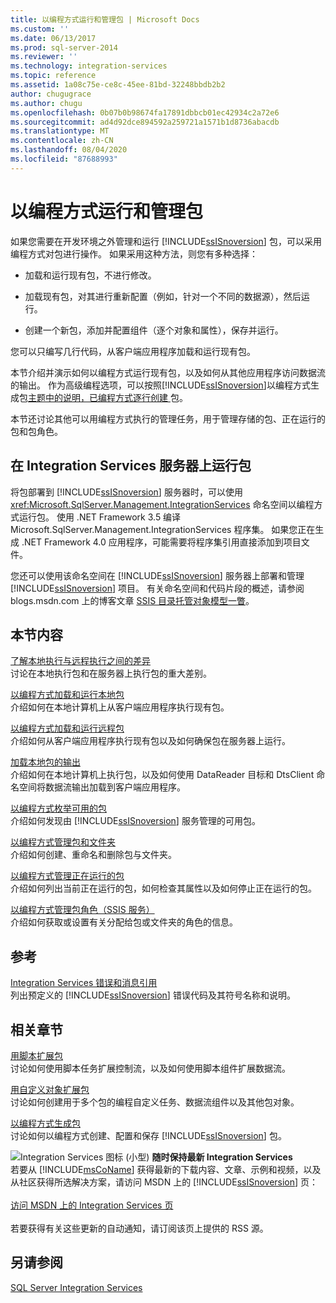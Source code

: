 ```yaml
---
title: 以编程方式运行和管理包 | Microsoft Docs
ms.custom: ''
ms.date: 06/13/2017
ms.prod: sql-server-2014
ms.reviewer: ''
ms.technology: integration-services
ms.topic: reference
ms.assetid: 1a08c75e-ce8c-45ee-81bd-32248bbdb2b2
author: chugugrace
ms.author: chugu
ms.openlocfilehash: 0b07b0b98674fa17891dbbcb01ec42934c2a72e6
ms.sourcegitcommit: ad4d92dce894592a259721a1571b1d8736abacdb
ms.translationtype: MT
ms.contentlocale: zh-CN
ms.lasthandoff: 08/04/2020
ms.locfileid: "87688993"
---
```

# <a name="running-and-managing-packages-programmatically"></a>以编程方式运行和管理包
  如果您需要在开发环境之外管理和运行 [!INCLUDE[ssISnoversion](../../includes/ssisnoversion-md.md)] 包，可以采用编程方式对包进行操作。 如果采用这种方法，则您有多种选择：  
  
-   加载和运行现有包，不进行修改。  
  
-   加载现有包，对其进行重新配置（例如，针对一个不同的数据源），然后运行。  
  
-   创建一个新包，添加并配置组件（逐个对象和属性），保存并运行。  
  
 您可以只编写几行代码，从客户端应用程序加载和运行现有包。  
  
 本节介绍并演示如何以编程方式运行现有包，以及如何从其他应用程序访问数据流的输出。 作为高级编程选项，可以按照[!INCLUDE[ssISnoversion](../../includes/ssisnoversion-md.md)]以编程方式生成包[主题中的说明，已编程方式逐行创建 ](../building-packages-programmatically/building-packages-programmatically.md) 包。  
  
 本节还讨论其他可以用编程方式执行的管理任务，用于管理存储的包、正在运行的包和包角色。  
  
## <a name="running-packages-on-the-integration-services-server"></a>在 Integration Services 服务器上运行包  
 将包部署到 [!INCLUDE[ssISnoversion](../../includes/ssisnoversion-md.md)] 服务器时，可以使用 <xref:Microsoft.SqlServer.Management.IntegrationServices> 命名空间以编程方式运行包。 使用 .NET Framework 3.5 编译 Microsoft.SqlServer.Management.IntegrationServices 程序集。 如果您正在生成 .NET Framework 4.0 应用程序，可能需要将程序集引用直接添加到项目文件。  
  
 您还可以使用该命名空间在 [!INCLUDE[ssISnoversion](../../includes/ssisnoversion-md.md)] 服务器上部署和管理 [!INCLUDE[ssISnoversion](../../includes/ssisnoversion-md.md)] 项目。 有关命名空间和代码片段的概述，请参阅 blogs.msdn.com 上的博客文章 [SSIS 目录托管对象模型一瞥](https://techcommunity.microsoft.com/t5/sql-server-integration-services/a-glimpse-of-the-ssis-catalog-managed-object-model/ba-p/387892)。  
  
## <a name="in-this-section"></a>本节内容  
 [了解本地执行与远程执行之间的差异](../run-manage-packages-programmatically/understanding-the-differences-between-local-and-remote-execution.md)  
 讨论在本地执行包和在服务器上执行包的重大差别。  
  
 [以编程方式加载和运行本地包](../run-manage-packages-programmatically/loading-and-running-a-local-package-programmatically.md)  
 介绍如何在本地计算机上从客户端应用程序执行现有包。  
  
 [以编程方式加载和运行远程包](../run-manage-packages-programmatically/loading-and-running-a-remote-package-programmatically.md)  
 介绍如何从客户端应用程序执行现有包以及如何确保包在服务器上运行。  
  
 [加载本地包的输出](../run-manage-packages-programmatically/loading-the-output-of-a-local-package.md)  
 介绍如何在本地计算机上执行包，以及如何使用 DataReader 目标和 DtsClient 命名空间将数据流输出加载到客户端应用程序。  
  
 [以编程方式枚举可用的包](../run-manage-packages-programmatically/enumerating-available-packages-programmatically.md)  
 介绍如何发现由 [!INCLUDE[ssISnoversion](../../includes/ssisnoversion-md.md)] 服务管理的可用包。  
  
 [以编程方式管理包和文件夹](../run-manage-packages-programmatically/managing-packages-and-folders-programmatically.md)  
 介绍如何创建、重命名和删除包与文件夹。  
  
 [以编程方式管理正在运行的包](../run-manage-packages-programmatically/managing-running-packages-programmatically.md)  
 介绍如何列出当前正在运行的包，如何检查其属性以及如何停止正在运行的包。  
  
 [以编程方式管理包角色（SSIS 服务）](../run-manage-packages-programmatically/managing-package-roles-programmatically-ssis-service.md)  
 介绍如何获取或设置有关分配给包或文件夹的角色的信息。  
  
## <a name="reference"></a>参考  
 [Integration Services 错误和消息引用](../integration-services-error-and-message-reference.md)  
 列出预定义的 [!INCLUDE[ssISnoversion](../../includes/ssisnoversion-md.md)] 错误代码及其符号名称和说明。  
  
## <a name="related-sections"></a>相关章节  
 [用脚本扩展包](../extending-packages-scripting/extending-packages-with-scripting.md)  
 讨论如何使用脚本任务扩展控制流，以及如何使用脚本组件扩展数据流。  
  
 [用自定义对象扩展包](../extending-packages-custom-objects/extending-packages-with-custom-objects.md)  
 讨论如何创建用于多个包的编程自定义任务、数据流组件以及其他包对象。  
  
 [以编程方式生成包](../building-packages-programmatically/building-packages-programmatically.md)  
 讨论如何以编程方式创建、配置和保存 [!INCLUDE[ssISnoversion](../../includes/ssisnoversion-md.md)] 包。  
  
![Integration Services 图标 (小型) ](../media/dts-16.gif "集成服务图标（小）")  **随时保持最新 Integration Services**<br /> 若要从 [!INCLUDE[msCoName](../../includes/msconame-md.md)] 获得最新的下载内容、文章、示例和视频，以及从社区获得所选解决方案，请访问 MSDN 上的 [!INCLUDE[ssISnoversion](../../includes/ssisnoversion-md.md)] 页：<br /><br /> [访问 MSDN 上的 Integration Services 页](https://go.microsoft.com/fwlink/?LinkId=136655)<br /><br /> 若要获得有关这些更新的自动通知，请订阅该页上提供的 RSS 源。  
  
## <a name="see-also"></a>另请参阅  
 [SQL Server Integration Services](../sql-server-integration-services.md)  
  
  
